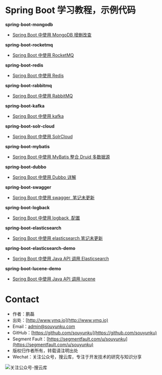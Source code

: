 # Spring Boot 学习教程，示例代码

**spring-boot-mongodb**  
- [Spring Boot 中使用 MongoDB 增删改查](http://www.ymq.io/2018/02/05/spring-boot-mongodb-example/)

**spring-boot-rocketmq**  
- [Spring Boot 中使用 RocketMQ](http://www.ymq.io/2018/02/02/spring-boot-rocketmq-example/)

**spring-boot-redis**  
- [Spring Boot 中使用 Redis](http://www.ymq.io/2017/10/16/redis-jedis-spring-boot-example/)

**spring-boot-rabbitmq**
- [Spring Boot 中使用 RabbitMQ](http://www.ymq.io/2017/10/26/rabbitmq-spring-boot-example/)

**spring-boot-kafka**
- [Spring Boot 中使用 kafka](http://www.ymq.io/2017/10/17/kafka-spring-boot-example/)

**spring-boot-solr-cloud**
- [Spring Boot 中使用 SolrCloud](http://www.ymq.io/2017/10/18/solr-cloud-spring-boot-example/)

**spring-boot-mybatis**
- [Spring Boot 中使用 MyBatis 整合 Druid 多数据源](http://www.ymq.io/2017/10/20/mybatis-spring-boot-example/)

**spring-boot-dubbo**
- [Spring Boot 中使用 Dubbo 详解](http://www.ymq.io/2017/10/27/dubbo-spring-boot-example/)

**spring-boot-swagger**
- [Spring Boot 中使用 swagger  笔记未更新 ]()

**spring-boot-logback**
- [Spring Boot 中使用 logback  配置 ](http://www.ymq.io/2017/10/30/spring-boot-logback-example/)

**spring-boot-elasticsearch**
- [Spring Boot 中使用 elasticsearch  笔记未更新 ]()

**spring-boot-elasticsearch-demo**
- [Spring Boot 中使用 Java API 调用 Elasticsearch](http://www.ymq.io/2017/11/06/ElasticSearch-example/)

**spring-boot-lucene-demo**
- [Spring Boot 中使用 Java API 调用 lucene](http://www.ymq.io/2017/11/06/lucene-example/)

# Contact

 - 作者：鹏磊  
 - 出处：[http://www.ymq.io](http://www.ymq.io)  
 - Email：[admin@souyunku.com](admin@souyunku.com)  
 - GitHub：[https://github.com/souyunku](https://github.com/souyunku)  
 - Segment Fault：[https://segmentfault.com/u/souyunku](https://segmentfault.com/u/souyunku)  
 - 版权归作者所有，转载请注明出处
 - Wechat：关注公众号，搜云库，专注于开发技术的研究与知识分享
 
![关注公众号-搜云库](http://www.ymq.io/images/souyunku.png "搜云库")
